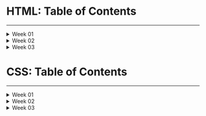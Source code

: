 # HTML: Table of Contents  
___  
<details> 
  <summary>Week 01</summary>
 <details>  
   <summary>Read 01</summary>  
   
  - [Ch 1. Structure](Ch1Structure.md)  
  - [Ch 8. Extra Markup](Ch8ExtraMark.md)
  - [Ch 17. HTML5 Layout](Ch17Layout.md)  
  - [Ch 18. Process & Design](ch18ProcessDesign.md)    
 </details>  
 <details>  
  <summary>Read 02</summary>  
  
- Ch 1. Structure  
- Ch 8. Extra Markup
- Ch 17. HTML5 Layout
- Ch 18. Process & Design  
 </details>  
 <details>  
  <summary>Read 03</summary>  
  
- Ch 1. Structure  
- Ch 8. Extra Markup
- Ch 17. HTML5 Layout
- Ch 18. Process & Design  
 </details>  
 <details>  
  <summary>Read 04</summary>  
  
- Ch 1. Structure  
- Ch 8. Extra Markup
- Ch 17. HTML5 Layout
- Ch 18. Process & Design  
 </details>  
 <details>  
  <summary>Read 05</summary>  
  
- Ch 1. Structure  
- Ch 8. Extra Markup
- Ch 17. HTML5 Layout
- Ch 18. Process & Design  
 </details> 
 </details>
 <details>
  <summary>Week 02</summary>
 <details>  
  <summary>Read 06</summary>  
  
- Ch 1. Structure  
- Ch 8. Extra Markup
- Ch 17. HTML5 Layout
- Ch 18. Process & Design  
 </details>  
 <details>  
  <summary>Read 07</summary>  
  
- Ch 1. Structure  
- Ch 8. Extra Markup
- Ch 17. HTML5 Layout
- Ch 18. Process & Design  
 </details>  
 <details>  
  <summary>Read 08</summary>  
  
- Ch 1. Structure  
- Ch 8. Extra Markup
- Ch 17. HTML5 Layout
- Ch 18. Process & Design  
 </details>  
 <details>  
  <summary>Read 09</summary>  
  
- Ch 1. Structure  
- Ch 8. Extra Markup
- Ch 17. HTML5 Layout
- Ch 18. Process & Design  
 </details>  
 <details>  
  <summary>Read 10</summary>  
  
- Ch 1. Structure  
- Ch 8. Extra Markup
- Ch 17. HTML5 Layout
- Ch 18. Process & Design  
 </details>  
 </details>
 <details>
  <summary>Week 03</summary>
 <details>  
  <summary>Read 11</summary>  
  
- Ch 1. Structure  
- Ch 8. Extra Markup
- Ch 17. HTML5 Layout
- Ch 18. Process & Design  
 </details>  
 </details>
   
# CSS: Table of Contents  
___  

<details> 
  <summary>Week 01</summary>
 <details>  
   <summary>Read 01</summary>  
  
  - [Ch 18. Process & Design](ch18ProcessDesign.md)  
 </details>  
 <details>  
  <summary>Read 02</summary>  
  
- Ch 1. Structure  
- Ch 8. Extra Markup
- Ch 17. HTML5 Layout
- Ch 18. Process & Design  
 </details>  
 <details>  
  <summary>Read 03</summary>  
  
- Ch 1. Structure  
- Ch 8. Extra Markup
- Ch 17. HTML5 Layout
- Ch 18. Process & Design  
 </details>  
 <details>  
  <summary>Read 04</summary>  
  
- Ch 1. Structure  
- Ch 8. Extra Markup
- Ch 17. HTML5 Layout
- Ch 18. Process & Design  
 </details>  
 <details>  
  <summary>Read 05</summary>  
  
- Ch 1. Structure  
- Ch 8. Extra Markup
- Ch 17. HTML5 Layout
- Ch 18. Process & Design  
 </details> 
 </details>
 <details>
  <summary>Week 02</summary>
 <details>  
  <summary>Read 06</summary>  
  
- Ch 1. Structure  
- Ch 8. Extra Markup
- Ch 17. HTML5 Layout
- Ch 18. Process & Design  
 </details>  
 <details>  
  <summary>Read 07</summary>  
  
- Ch 1. Structure  
- Ch 8. Extra Markup
- Ch 17. HTML5 Layout
- Ch 18. Process & Design  
 </details>  
 <details>  
  <summary>Read 08</summary>  
  
- Ch 1. Structure  
- Ch 8. Extra Markup
- Ch 17. HTML5 Layout
- Ch 18. Process & Design  
 </details>  
 <details>  
  <summary>Read 09</summary>  
  
- Ch 1. Structure  
- Ch 8. Extra Markup
- Ch 17. HTML5 Layout
- Ch 18. Process & Design  
 </details>  
 <details>  
  <summary>Read 10</summary>  
  
- Ch 1. Structure  
- Ch 8. Extra Markup
- Ch 17. HTML5 Layout
- Ch 18. Process & Design  
 </details>  
 </details>
 <details>
  <summary>Week 03</summary>
 <details>  
  <summary>Read 11</summary>  
  
- Ch 1. Structure  
- Ch 8. Extra Markup
- Ch 17. HTML5 Layout
- Ch 18. Process & Design  
 </details>  
 </details>
